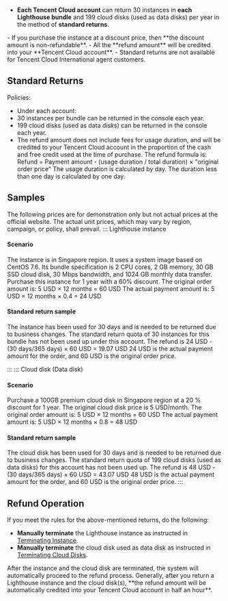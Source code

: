 - **Each Tencent Cloud account** can return 30 instances in **each Lighthouse bundle** and 199 cloud disks (used as data disks) per year in the method of **standard returns**.

<dx-alert infotype="notice" title="">
- If you purchase the instance at a discount price, then **the discount amount is non-refundable**.
- All the **refund amount** will be credited into your **Tencent Cloud account**.
- Standard returns are not available for Tencent Cloud International agent customers.
</dx-alert>



## Standard Returns
Policies:
- Under each account:
 - 30 instances per bundle can be returned in the console each year.
 - 199 cloud disks (used as data disks) can be returned in the console each year.
- The refund amount does not include fees for usage duration, and will be credited to your Tencent Cloud account in the proportion of the cash and free credit used at the time of purchase.
 The refund formula is: Refund = Payment amount - (usage duration / total duration) × "original order price"
  <dx-alert infotype="explain" title="">
  The usage duration is calculated by day. The duration less than one day is calculated by one day.
  </dx-alert>


## Samples
<dx-alert infotype="notice" title="">
The following prices are for demonstration only but not actual prices at the official website. The actual unit prices, which may vary by region, campaign, or policy, shall prevail.
</dx-alert>

<dx-tabs>
::: Lighthouse instance

#### Scenario
The instance is in Singapore region. It uses a system image based on CentOS 7.6. Its bundle specification is 2 CPU cores, 2 GB memory, 30 GB SSD cloud disk, 30 Mbps bandwidth, and 1024 GB monthly data transfer. Purchase this instance for 1 year with a 60% discount.
The original order amount is: 5 USD × 12 months = 60 USD
The actual payment amount is: 5 USD × 12 months × 0.4 = 24 USD


#### Standard return sample
The instance has been used for 30 days and is needed to be returned due to business changes. The standard return quota of 30 instances for this bundle has not been used up under this account.
The refund is 24 USD - (30 days/365 days) × 60 USD = 19.07 USD
<dx-alert infotype="explain" title="">
24 USD is the actual payment amount for the order, and 60 USD is the original order price.
</dx-alert>



:::
::: Cloud disk (Data disk)
#### Scenario
Purchase a 100GB premium cloud disk in Singapore region at a 20 % discount for 1 year. The original cloud disk price is 5 USD/month.
The original order amount is: 5 USD × 12 months = 60 USD
The actual payment amount is: 5 USD × 12 months × 0.8 = 48 USD

#### Standard return sample
The cloud disk has been used for 30 days and is needed to be returned due to business changes. The standard return quota of 199 cloud disks (used as data disks) for this account has not been used up.
The refund is 48 USD - (30 days/365 days) × 60 USD = 43.07 USD
<dx-alert infotype="explain" title="">
48 USD is the actual payment amount for the order, and 60 USD is the original order price.
</dx-alert>
:::
</dx-tabs>


## Refund Operation
If you meet the rules for the above-mentioned returns, do the following:
- **Manually terminate** the Lighthouse instance as instructed in [Terminating Instance](https://www.tencentcloud.com/document/product/1103/41558).
- **Manually terminate** the cloud disk used as data disk as instructed in [Terminating Cloud Disks](https://www.tencentcloud.com/document/product/1103/46571).
<dx-alert infotype="explain" title="">
After the instance and the cloud disk are terminated, the system will automatically proceed to the refund process. Generally, after you return a Lighthouse instance and the cloud disk(s), **the refund amount will be automatically credited into your Tencent Cloud account in half an hour**.
</dx-alert>

